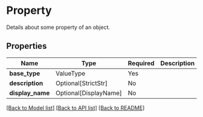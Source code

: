 # Property

Details about some property of an object.

## Properties
| Name | Type | Required | Description |
| ------------ | ------------- | ------------- | ------------- |
**base_type** | ValueType | Yes |  |
**description** | Optional[StrictStr] | No |  |
**display_name** | Optional[DisplayName] | No |  |


[[Back to Model list]](../../README.md#documentation-for-models) [[Back to API list]](../../README.md#documentation-for-api-endpoints) [[Back to README]](../../README.md)
